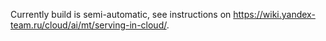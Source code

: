 Currently build is semi-automatic, see instructions on https://wiki.yandex-team.ru/cloud/ai/mt/serving-in-cloud/.